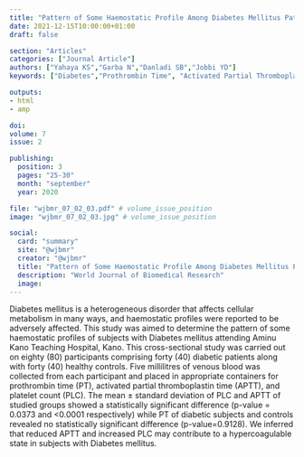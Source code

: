 ```yaml
---
title: "Pattern of Some Haemostatic Profile Among Diabetes Mellitus Patients Attending Aminu Kano Teaching Hospital Kano"
date: 2021-12-15T10:00:00+01:00
draft: false

section: "Articles"
categories: ["Journal Article"]
authors: ["Yahaya KS","Garba N","Danladi SB","Jobbi YD"]
keywords: ["Diabetes","Prothrombin Time", "Activated Partial Thromboplastin Time","platelet count"]

outputs: 
- html
- amp

doi:
volume: 7
issue: 2

publishing:
  position: 3
  pages: "25-30"
  month: "september"
  year: 2020

file: "wjbmr_07_02_03.pdf" # volume_issue_position
image: "wjbmr_07_02_03.jpg" # volume_issue_position

social:
  card: "summary"
  site: "@wjbmr"
  creator: "@wjbmr"
  title: "Pattern of Some Haemostatic Profile Among Diabetes Mellitus Patients Attending Aminu Kano Teaching Hospital Kano"
  description: "World Journal of Biomedical Research"
  image:
---
```

Diabetes mellitus is a heterogeneous disorder that affects cellular metabolism in many ways, and
haemostatic profiles were reported to be adversely affected. This study was aimed to determine the
pattern of some haemostatic profiles of subjects with Diabetes mellitus attending Aminu Kano
Teaching Hospital, Kano. This cross-sectional study was carried out on eighty (80) participants
comprising forty (40) diabetic patients along with forty (40) healthy controls. Five millilitres of venous
blood was collected from each participant and placed in appropriate containers for prothrombin time
(PT), activated partial thromboplastin time (APTT), and platelet count (PLC). The mean ± standard
deviation of PLC and APTT of studied groups showed a statistically significant difference (p-value =
0.0373 and <0.0001 respectively) while PT of diabetic subjects and controls revealed no statistically
significant difference (p-value=0.9128). We inferred that reduced APTT and increased PLC may
contribute to a hypercoagulable state in subjects with Diabetes mellitus.